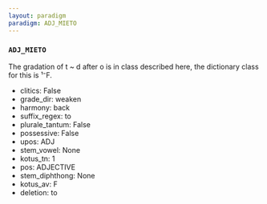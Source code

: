 ```yaml
---
layout: paradigm
paradigm: ADJ_MIETO
---
```

### ` ADJ_MIETO `

The gradation of t ~ d after o is in class described here, the dictionary class for this is ¹⁻F.
* clitics: False
* grade_dir: weaken
* harmony: back
* suffix_regex: to
* plurale_tantum: False
* possessive: False
* upos: ADJ
* stem_vowel: None
* kotus_tn: 1
* pos: ADJECTIVE
* stem_diphthong: None
* kotus_av: F
* deletion: to
